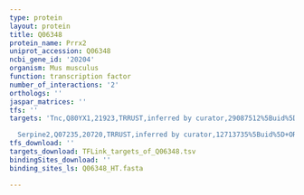 ```yaml
---
type: protein
layout: protein
title: Q06348
protein_name: Prrx2
uniprot_accession: Q06348
ncbi_gene_id: '20204'
organism: Mus musculus
function: transcription factor
number_of_interactions: '2'
orthologs: ''
jaspar_matrices: ''
tfs: ''
targets: 'Tnc,Q80YX1,21923,TRRUST,inferred by curator,29087512%5Buid%5D+OR+11244566%5Buid%5D,Yes

  Serpine2,Q07235,20720,TRRUST,inferred by curator,12713735%5Buid%5D+OR+29087512%5Buid%5D,Yes'
tfs_download: ''
targets_download: TFLink_targets_of_Q06348.tsv
bindingSites_download: ''
binding_sites_ls: Q06348_HT.fasta

---
```

